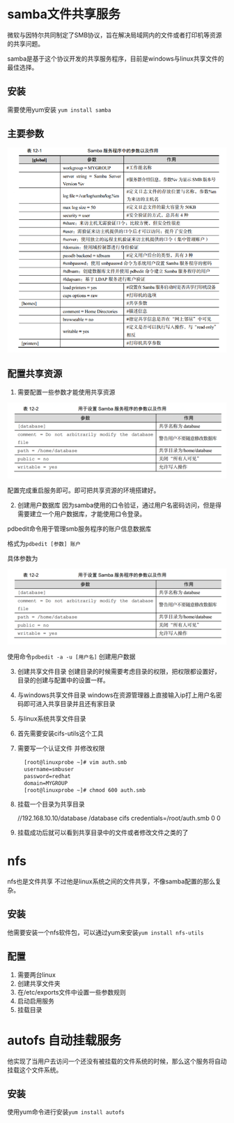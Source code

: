 # samba文件共享服务
  微软与因特尔共同制定了SMB协议，旨在解决局域网内的文件或者打印机等资源的共享问题。

  samba是基于这个协议开发的共享服务程序，目前是windows与linux共享文件的最佳选择。

## 安装
  需要使用yum安装 `yum install samba`

## 主要参数

 ![](img/sambaparam.png)

## 配置共享资源
 1. 需要配置一些参数才能使用共享资源

 ![](img/sambashare.png)

 配置完成重启服务即可。即可把共享资源的环境搭建好。

 2. 创建用户数据库
 因为samba使用的口令验证，通过用户名密码访问，但是得需要建立一个用户数据库，才能使用口令登录。

 pdbedit命令用于管理smb服务程序的账户信息数据库

 格式为`pdbedit [参数] 账户`

 具体参数为

 ![](img/sambashare.png)

 使用命令`pdbedit -a -u [用户名]` 创建用户数据

 3. 创建共享文件目录
 创建目录的时候需要考虑目录的权限，把权限都设置好，
 目录的创建与配置中的设置一样。

 4. 与windows共享文件目录
 windows在资源管理器上直接输入ip打上用户名密码即可进入共享目录并且还有家目录

 5. 与linux系统共享文件目录

   1. 首先需要安装cifs-utils这个工具
   2. 需要写一个认证文件 并修改权限

            [root@linuxprobe ~]# vim auth.smb
            username=smbuser
            password=redhat
            domain=MYGROUP
            [root@linuxprobe ~]# chmod 600 auth.smb

   3. 挂载一个目录为共享目录

        //192.168.10.10/database /database cifs credentials=/root/auth.smb 0 0

   4. 挂载成功后就可以看到共享目录中的文件或者修改文件之类的了

# nfs
  nfs也是文件共享 不过他是linux系统之间的文件共享，不像samba配置的那么复杂。

## 安装
  他需要安装一个nfs软件包，可以通过yum来安装`yum install nfs-utils`
## 配置
 1. 需要两台linux
 2. 创建共享文件夹
 3. 在/etc/exports文件中设置一些参数规则
 4. 启动启用服务
 5. 挂载目录

# autofs 自动挂载服务
  他实现了当用户去访问一个还没有被挂载的文件系统的时候，那么这个服务将自动挂载这个文件系统。

## 安装
  使用yum命令进行安装`yum install autofs`



